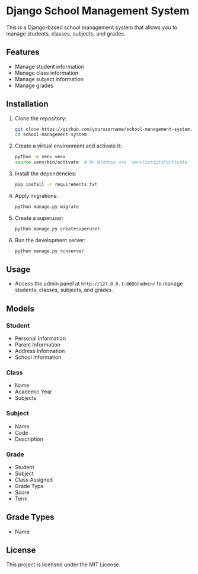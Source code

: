 # Django School Management System

This is a Django-based school management system that allows you to manage students, classes, subjects, and grades.

## Features

- Manage student information
- Manage class information
- Manage subject information
- Manage grades

## Installation

1. Clone the repository:

    ```sh
    git clone https://github.com/yourusername/school-management-system.git
    cd school-management-system
    ```

2. Create a virtual environment and activate it:

    ```sh
    python -m venv venv
    source venv/bin/activate  # On Windows use `venv\Scripts\activate`
    ```

3. Install the dependencies:

    ```sh
    pip install -r requirements.txt
    ```

4. Apply migrations:

    ```sh
    python manage.py migrate
    ```

5. Create a superuser:

    ```sh
    python manage.py createsuperuser
    ```

6. Run the development server:

    ```sh
    python manage.py runserver
    ```

## Usage

- Access the admin panel at `http://127.0.0.1:8000/admin/` to manage students, classes, subjects, and grades.

## Models

### Student

- Personal Information
- Parent Information
- Address Information
- School Information

### Class

- Name
- Academic Year
- Subjects

### Subject

- Name
- Code
- Description

### Grade

- Student
- Subject
- Class Assigned
- Grade Type
- Score
- Term

## Grade Types
- Name

## License

This project is licensed under the MIT License.